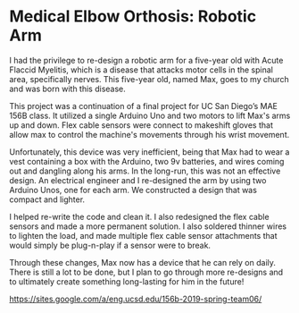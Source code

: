 # Medical Elbow Orthosis: Robotic Arm

I had the privilege to re-design a robotic arm for a five-year old with Acute Flaccid Myelitis, which is a disease that attacks motor cells in the spinal area, specifically nerves. This five-year old, named Max, goes to my church and was born with this disease.

This project was a continuation of a final project for UC San Diego’s MAE 156B class. It utilized a single Arduino Uno and two motors to lift Max's arms up and down. Flex cable sensors were connect to makeshift gloves that allow max to control the machine's movements through his wrist movement.

Unfortunately, this device was very inefficient, being that Max had to wear a vest containing a box with the Arduino, two 9v batteries, and wires coming out and dangling along his arms. In the long-run, this was not an effective design. An electrical engineer and I re-designed the arm by using two Arduino Unos, one for each arm. We constructed a design that was compact and lighter. 

I helped re-write the code and clean it. I also redesigned the flex cable sensors and made a more permanent solution. I also soldered thinner wires to lighten the load, and made multiple flex cable sensor attachments that would simply be plug-n-play if a sensor were to break.

Through these changes, Max now has a device that he can rely on daily. There is still a lot to be done, but I plan to go through more re-designs and to ultimately create something long-lasting for him in the future!

https://sites.google.com/a/eng.ucsd.edu/156b-2019-spring-team06/
